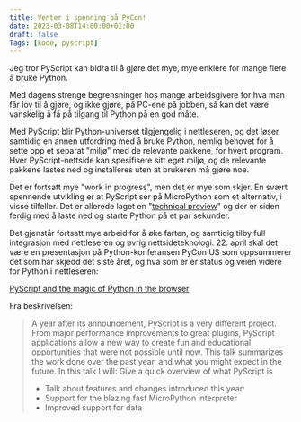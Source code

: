 ```yaml
---
title: Venter i spenning på PyCon!
date: 2023-03-08T14:00:00+01:00
draft: false
Tags: [kode, pyscript]
---
```

Jeg tror PyScript kan bidra til å gjøre det mye, mye enklere for mange flere å bruke Python.

Med dagens strenge begrensninger hos mange arbeidsgivere
 for hva man får lov til å gjøre, og ikke gjøre, på PC-ene på jobben, så kan det være vanskelig å få på tilgang til Python på en god måte.

Med PyScript blir Python-universet tilgjengelig i nettleseren, og det løser samtidig en annen utfordring
med å bruke Python, nemlig behovet for å sette opp et separat "miljø" med de relevante pakkene, for hvert program.
Hver PyScript-nettside kan spesifisere sitt eget miljø, og de relevante pakkene lastes ned og installeres uten
at brukeren må gjøre noe.

Det er fortsatt mye "work in progress", men det er mye som skjer. En svært spennende utvikling er at 
PyScript ser på MicroPython som et alternativ, i visse tilfeller. Det er allerede laget en "[technical preview](https://pyscript.net/tech-preview/micropython/repl.html)"
og der er siden ferdig med å laste ned og starte Python på et par sekunder.

Det gjenstår fortsatt mye arbeid for å øke farten, og samtidig tilby full integrasjon med nettleseren og øvrig nettsideteknologi. 22. april skal det være en
presentasjon på Python-konferansen PyCon US som oppsummerer det som har skjedd det siste året, og hva som er er status og veien videre for Python i nettleseren:

[PyScript and the magic of Python in the browser](https://us.pycon.org/2023/schedule/presentation/77/)

Fra beskrivelsen:

> A year after its announcement, PyScript is a very different project. From major performance improvements to great plugins, PyScript applications allow a new way to create fun and
> educational opportunities that were not possible until now. This talk summarizes the work done over the past year, and what you might expect in the future. In this talk I will:
> Give a quick overview of what PyScript is
> - Talk about features and changes introduced this year:
> - Support for the blazing fast MicroPython interpreter
> - Improved support for data
